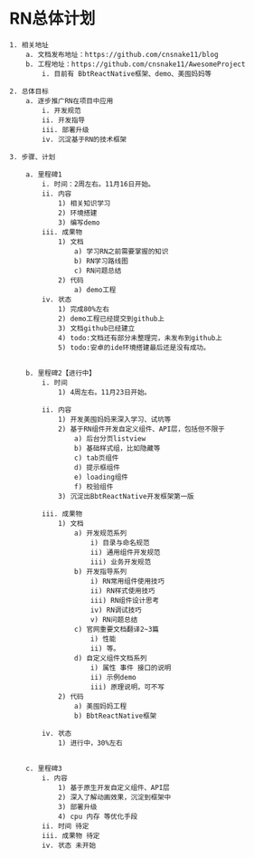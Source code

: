 # RN总体计划
	1. 相关地址
		a. 文档发布地址：https://github.com/cnsnake11/blog
		b. 工程地址：https://github.com/cnsnake11/AwesomeProject
			i. 目前有 BbtReactNative框架、demo、美囤妈妈等
			
	2. 总体目标
		a. 逐步推广RN在项目中应用
			i. 开发规范
			ii. 开发指导
			iii. 部署升级
			iv. 沉淀基于RN的技术框架
			
	3. 步骤、计划
	
		a. 里程碑1
			i. 时间：2周左右。11月16日开始。
			ii. 内容
				1) 相关知识学习
				2) 环境搭建
				3) 编写demo
			iii. 成果物
				1) 文档
					a) 学习RN之前需要掌握的知识
					b) RN学习路线图
					c) RN问题总结
				2) 代码
					a) demo工程
			iv. 状态
				1) 完成80%左右
				2) demo工程已经提交到github上
				3) 文档github已经建立
				4) todo:文档还有部分未整理完，未发布到github上
				5) todo:安卓的ide环境搭建最后还是没有成功。
				
				
		b. 里程碑2【进行中】
			i. 时间
				1) 4周左右。11月23日开始。
				
			ii. 内容
				1) 开发美囤妈妈来深入学习、试坑等
				2) 基于RN组件开发自定义组件、API层，包括但不限于
					a) 后台分页listview
					b) 基础样式组，比如隐藏等
					c) tab页组件
					d) 提示框组件
					e) loading组件
					f) 校验组件
				3) 沉淀出BbtReactNative开发框架第一版
				
			iii. 成果物
				1) 文档
					a) 开发规范系列
						i) 目录与命名规范
						ii) 通用组件开发规范
						iii) 业务开发规范
					b) 开发指导系列
						i) RN常用组件使用技巧
						ii) RN样式使用技巧
						iii) RN组件设计思考
						iv) RN调试技巧
						v) RN问题总结
					c) 官网重要文档翻译2~3篇
						i) 性能
						ii) 等。
					d) 自定义组件文档系列
						i) 属性 事件 接口的说明
						ii) 示例demo
						iii) 原理说明，可不写
				2) 代码
					a) 美囤妈妈工程
					b) BbtReactNative框架
					
			iv. 状态
				1) 进行中，30%左右
				
				
		c. 里程碑3
			i. 内容
				1) 基于原生开发自定义组件、API层
				2) 深入了解动画效果，沉淀到框架中
				3) 部署升级
				4) cpu 内存 等优化手段
			ii. 时间 待定
			iii. 成果物 待定
			iv. 状态 未开始
				



